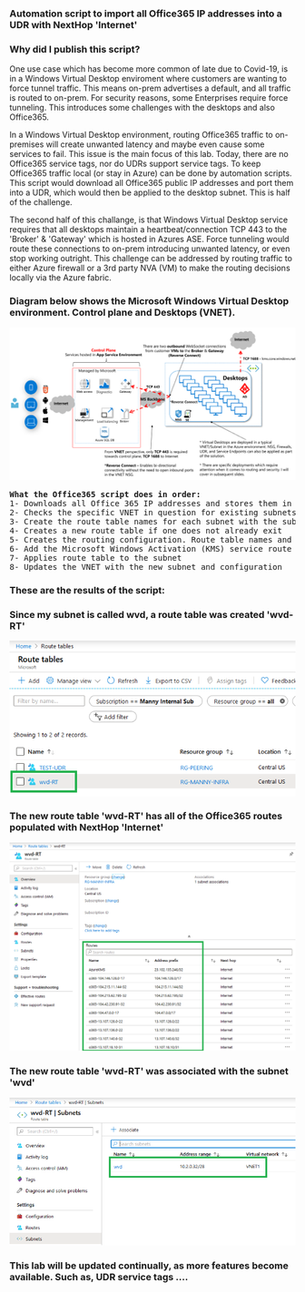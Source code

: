### Automation script to import all Office365 IP addresses into a UDR with NextHop 'Internet'

### Why did I publish this script? 
One use case which has become more common of late due to Covid-19, is in a Windows Virtual Desktop enviroment where customers are wanting to force tunnel traffic. This means on-prem advertises a default, and all traffic is routed to on-prem. For security reasons, some Enterprises require force tunneling. This introduces some challenges with the desktops and also Office365.

In a Windows Virtual Desktop environment, routing Office365 traffic to on-premises will create unwanted latency and maybe even cause some services to fail. This issue is the main focus of this lab. Today, there are no Office365 service tags, nor do UDRs support service tags. To keep Office365 traffic local (or stay in Azure) can be done by automation scripts. This script would download all Office365 public IP addresses and port them into a UDR, which would then be applied to the desktop subnet. This is half of the challenge.  

The second half of this challange, is that Windows Virtual Desktop service requires that all desktops maintain a heartbeat/connection TCP 443 to the 'Broker' & 'Gateway' which is hosted in Azures ASE. Force tunneling would route these connections to on-prem introducing unwanted latency, or even stop working outright. This challenge can be addressed by routing traffic to either Azure firewall or a 3rd party NVA (VM) to make the routing decisions locally via the Azure fabric. 

###  Diagram below shows the Microsoft Windows Virtual Desktop environment. Control plane and Desktops (VNET).

<kbd>![alt text](https://github.com/ManCalAzure/AzureLabs/blob/master/O365_IP_ADDRESSES_TO_UDR/wvd1.png)</kbd>


<pre lang= >
<b>What the Office365 script does in order:</b>
1- Downloads all Office 365 IP addresses and stores them in a variable ($flatIp4s)
2- Checks the specific VNET in question for existing subnets
3- Create the route table names for each subnet with the subnet name + '-RT'
4- Creates a new route table if one does not already exit
5- Creates the routing configuration. Route table names and prefixes based on variable $flatIp4s
6- Add the Microsoft Windows Activation (KMS) service route as well
7- Applies route table to the subnet
8- Updates the VNET with the new subnet and configuration
</pre>

### These are the results of the script:
### Since my subnet is called wvd, a route table was created 'wvd-RT'
<kbd>![alt text](https://github.com/ManCalAzure/AzureLabs/blob/master/O365_IP_ADDRESSES_TO_UDR/img-1.png)</kbd>

### The new route table 'wvd-RT' has all of the Office365 routes populated with NextHop 'Internet'
<kbd>![alt text](https://github.com/ManCalAzure/AzureLabs/blob/master/O365_IP_ADDRESSES_TO_UDR/img-2.png)</kbd>

### The new route table 'wvd-RT' was associated with the subnet 'wvd'
<kbd>![alt text](https://github.com/ManCalAzure/AzureLabs/blob/master/O365_IP_ADDRESSES_TO_UDR/img-3.png)</kbd>

### This lab will be updated continually, as more features become available. Such as, UDR service tags ....
